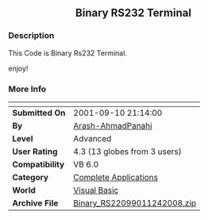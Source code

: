 ﻿<div align="center">

## Binary RS232 Terminal


</div>

### Description

This Code is Binary Rs232 Terminal.

enjoy!
 
### More Info
 


<span>             |<span>
---                |---
**Submitted On**   |2001-09-10 21:14:00
**By**             |[Arash\-AhmadPanahi](https://github.com/Planet-Source-Code/PSCIndex/blob/master/ByAuthor/arash-ahmadpanahi.md)
**Level**          |Advanced
**User Rating**    |4.3 (13 globes from 3 users)
**Compatibility**  |VB 6\.0
**Category**       |[Complete Applications](https://github.com/Planet-Source-Code/PSCIndex/blob/master/ByCategory/complete-applications__1-27.md)
**World**          |[Visual Basic](https://github.com/Planet-Source-Code/PSCIndex/blob/master/ByWorld/visual-basic.md)
**Archive File**   |[Binary\_RS22099011242008\.zip](https://github.com/Planet-Source-Code/arash-ahmadpanahi-binary-rs232-terminal__1-69976/archive/master.zip)








